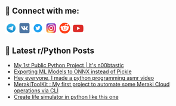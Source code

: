 ## 🔎 Connect with me:
[<img src="https://github.com/bullbesh/bullbesh/blob/main/images/Telegram.png" width="32" height="32" />](https://t.me/bullbesh)
[<img src="https://github.com/bullbesh/bullbesh/blob/main/images/VK.png" width="32" height="32" />](https://vk.com/bullbesh)
[<img src="https://github.com/bullbesh/bullbesh/blob/main/images/Twitter.png" width="32" height="32" />](https://twitter.com/bullbesh1)
[<img src="https://github.com/bullbesh/bullbesh/blob/main/images/Instagram.png" width="32" height="32" />](https://www.instagram.com/bullbesh)
[<img src="https://github.com/bullbesh/bullbesh/blob/main/images/Reddit.png" width="32" height="32" />](https://www.reddit.com/user/bullbesh)
[<img src="https://github.com/bullbesh/bullbesh/blob/main/images/YouTube.png" width="32" height="32" />](https://www.youtube.com/channel/UCtfjRs6uzgq5mfm8S06WTcg)

## 📕 Latest r/Python Posts
<!-- BLOG-POST-LIST:START -->
- [My 1st Public Python Project | It&#39;s n00btastic](https://www.reddit.com/r/Python/comments/x43ion/my_1st_public_python_project_its_n00btastic/)
- [Exporting ML Models to ONNX instead of Pickle](https://www.reddit.com/r/Python/comments/x434i1/exporting_ml_models_to_onnx_instead_of_pickle/)
- [Hey everyone, I made a python programming asmr video](https://www.reddit.com/r/Python/comments/x42nlt/hey_everyone_i_made_a_python_programming_asmr/)
- [MerakiToolKit : My first project to automate some Meraki Cloud operations via CLI](https://www.reddit.com/r/Python/comments/x42nev/merakitoolkit_my_first_project_to_automate_some/)
- [Create life simulator in python like this one](https://www.reddit.com/r/Python/comments/x41ifl/create_life_simulator_in_python_like_this_one/)
<!-- BLOG-POST-LIST:END -->
